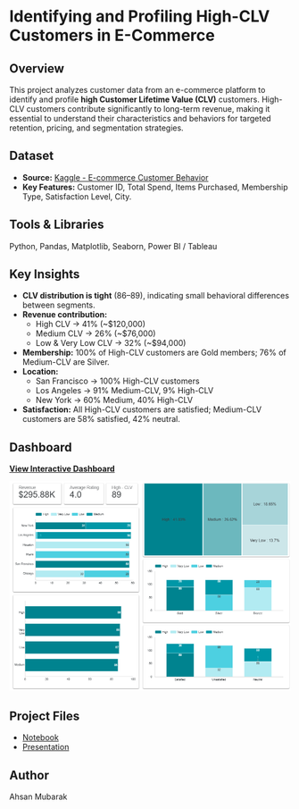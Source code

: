 # Identifying and Profiling High-CLV Customers in E-Commerce

## Overview
This project analyzes customer data from an e-commerce platform to identify and profile **high Customer Lifetime Value (CLV)** customers. High-CLV customers contribute significantly to long-term revenue, making it essential to understand their characteristics and behaviors for targeted retention, pricing, and segmentation strategies.

## Dataset
- **Source:** [Kaggle - E-commerce Customer Behavior](https://www.kaggle.com/datasets/uom190346a/e-commerce-customer-behavior-dataset)
- **Key Features:** Customer ID, Total Spend, Items Purchased, Membership Type, Satisfaction Level, City.

## Tools & Libraries
Python, Pandas, Matplotlib, Seaborn, Power BI / Tableau

## Key Insights
- **CLV distribution is tight** (86–89), indicating small behavioral differences between segments.
- **Revenue contribution:**  
  - High CLV → 41% (~$120,000)  
  - Medium CLV → 26% (~$76,000)  
  - Low & Very Low CLV → 32% (~$94,000)
- **Membership:** 100% of High-CLV customers are Gold members; 76% of Medium-CLV are Silver.
- **Location:**  
  - San Francisco → 100% High-CLV customers  
  - Los Angeles → 91% Medium-CLV, 9% High-CLV  
  - New York → 60% Medium, 40% High-CLV
- **Satisfaction:** All High-CLV customers are satisfied; Medium-CLV customers are 58% satisfied, 42% neutral.

## Dashboard
[**View Interactive Dashboard**](https://lookerstudio.google.com/reporting/425dc128-37db-451b-bc27-96a9714d274e)

![Dashboard Preview](Dashboard_Preview.png)

## Project Files
- [Notebook](identifying-and-profiling-high-clv-customers.ipynb)
- [Presentation](Identifying%20and%20Profiling%20High-CLV%20Customers%20in%20E-Commerce.pptx)

## Author
Ahsan Mubarak
